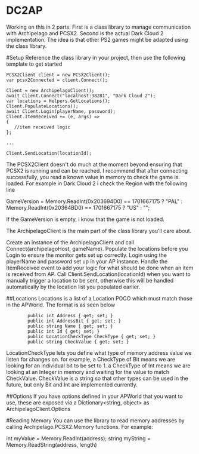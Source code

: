 # DC2AP

Working on this in 2 parts. First is a class library to manage communication with Archipelago and PCSX2. Second is the actual Dark Cloud 2 implementation. The idea is that other PS2 games might be adapted using the class library.

#Setup
Reference the class library in your project, then use the following template to get started

```
PCSX2Client client = new PCSX2Client();
var pcsx2Connected = client.Connect();
 
Client = new ArchipelagoClient();
await Client.Connect("localhost:38281", "Dark Cloud 2");
var locations = Helpers.GetLocations();
Client.PopulateLocations();
await Client.Login(playerName, password);
Client.ItemReceived += (e, args) =>
{
   //item received logic
};

...

Client.SendLocation(locationId);
```

The PCSX2Client doesn't do much at the moment beyond ensuring that PCSX2 is running and can be reached. I recommend that after connecting successfully, you read a known value in memory to check the game is loaded. For example in Dark Cloud 2 i check the Region with the following line

GameVersion = Memory.ReadInt(0x203694D0) == 1701667175 ? "PAL" : Memory.ReadInt(0x20364BD0) == 1701667175 ? "US" : "";

If the GameVersion is empty, i know that the game is not loaded.

The ArchipelagoClient is the main part of the class library you'll care about.

Create an instance of the ArchipelagoClient and call Connect(archipelagoHost, gameName).
Populate the locations before you Login to ensure the monitor gets set up correctly.
Login using the playerName and password set up in your AP instance.
Handle the ItemReceived event to add your logic for what should be done when an item is received from AP.
Call Client.SendLocation(locationId) when you want to manually trigger a location to be sent, otherwise this will be handled automatically by the location list you populated earlier.

##Locations
Locations is a list of a Location POCO which must match those in the APWorld. The format is as seen below

```
        public int Address { get; set; }
        public int AddressBit { get; set; }
        public string Name { get; set; }
        public int Id { get; set; }
        public LocationCheckType CheckType { get; set; }
        public string CheckValue { get; set; }
```
LocationCheckType lets you define what type of memory address value we listen for changes on. for example, a CheckType of Bit means we are looking for an individual bit to be set to 1. a CheckType of Int means we are looking at an Integer in memory and waiting for the value to match CheckValue. CheckValue is a string so that other types can be used in the future, but only Bit and Int are implemented currently.

##Options
If you have options defined in your APWorld that you want to use, these are exposed via a Dictionary<string, object> as ArchipelagoClient.Options

#Reading Memory
You can use the library to read memory addresses by calling Archipelago.PCSX2.Memory functions. For example:

int myValue = Memory.ReadInt(address);
string myString = Memory.ReadString(address, length)